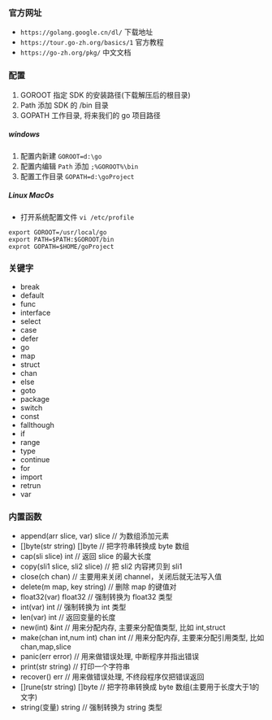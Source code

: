 ### 官方网址

+ `https://golang.google.cn/dl/` 下载地址
+ `https://tour.go-zh.org/basics/1` 官方教程
+ `https://go-zh.org/pkg/` 中文文档

### 配置

1. GOROOT   指定 SDK 的安装路径(下载解压后的根目录)
2. Path     添加 SDK 的 /bin 目录
3. GOPATH   工作目录, 将来我们的 go 项目路径

##### windows 
1. 配置内新建 `GOROOT=d:\go`
2. 配置内编辑 `Path` 添加 `;%GOROOT%\bin`
3. 配置工作目录 `GOPATH=d:\goProject`

##### Linux MacOs
+ 打开系统配置文件 `vi /etc/profile`
```profile
export GOROOT=/usr/local/go
export PATH=$PATH:$GOROOT/bin
exprot GOPATH=$HOME/goProject
```

### 关键字
+ break		
+ default		
+ func			
+ interface		
+ select
+ case			
+ defer		
+ go			
+ map			
+ struct
+ chan		
+ else			
+ goto			
+ package		
+ switch
+ const		
+ fallthough		
+ if			
+ range		
+ type
+ continue		
+ for			
+ import		
+ retrun		
+ var

### 内置函数

+ append(arr slice, var) slice // 为数组添加元素
+ []byte(str string) []byte // 把字符串转换成 byte 数组
+ cap(sli slice) int // 返回 slice 的最大长度
+ copy(sli1 slice, sli2 slice) // 把 sli2 内容拷贝到 sli1
+ close(ch chan) // 主要用来关闭 channel，关闭后就无法写入值
+ delete(m map, key string) // 删除 map 的键值对
+ float32(var) float32 // 强制转换为 float32 类型
+ int(var) int // 强制转换为 int 类型
+ len(var) int // 返回变量的长度
+ new(int) &int // 用来分配内存, 主要来分配值类型, 比如 int,struct 
+ make(chan int,num int) chan int // 用来分配内存, 主要来分配引用类型, 比如 chan,map,slice
+ panic(err error) // 用来做错误处理, 中断程序并指出错误
+ print(str string) // 打印一个字符串
+ recover() err // 用来做错误处理, 不终段程序仅把错误返回
+ []rune(str string) []byte // 把字符串转换成 byte 数组(主要用于长度大于1的文字)
+ string(变量) string // 强制转换为 string 类型